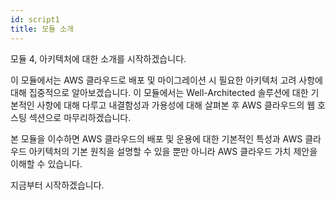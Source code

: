 ```yaml
---
id: script1
title: 모듈 소개
---
```


모듈 4, 아키텍처에 대한 소개를 시작하겠습니다.

이 모듈에서는 AWS 클라우드로 배포 및 마이그레이션 시 필요한 아키텍처 고려 사항에 대해 집중적으로 알아보겠습니다. 이 모듈에서는 Well-Architected 솔루션에 대한 기본적인 사항에 대해 다루고 내결함성과 가용성에 대해 살펴본 후 AWS 클라우드의 웹 호스팅 섹션으로 마무리하겠습니다.

본 모듈을 이수하면 AWS 클라우드의 배포 및 운용에 대한 기본적인 특성과 AWS 클라우드 아키텍처의 기본 원칙을 설명할 수 있을 뿐만 아니라 AWS 클라우드 가치 제안을 이해할 수 있습니다.

지금부터 시작하겠습니다.
